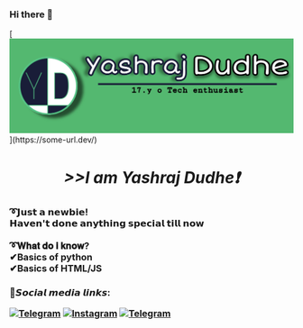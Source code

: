 ### Hi there 👋

[![Header](https://github.com/yashraj-dudhe/yashraj-dudhe/blob/main/banner.jpg?raw=true"Header")](https://some-url.dev/)

<h1 align = "center"><i>>>I am Yashraj Dudhe❗</i> </h1>
<h3>➰𝗝𝘂𝘀𝘁 𝗮 𝗻𝗲𝘄𝗯𝗶𝗲!<br>
𝗛𝗮𝘃𝗲𝗻'𝘁 𝗱𝗼𝗻𝗲 𝗮𝗻𝘆𝘁𝗵𝗶𝗻𝗴 𝘀𝗽𝗲𝗰𝗶𝗮𝗹 𝘁𝗶𝗹𝗹 𝗻𝗼𝘄<br>
  <br>
➰𝐖𝐡𝐚𝐭 𝐝𝐨 𝐢 𝐤𝐧𝐨𝐰?<br>
  ✔Basics of python<br>
  ✔Basics of HTML/JS<h3>

👾𝙎𝙤𝙘𝙞𝙖𝙡 𝙢𝙚𝙙𝙞𝙖 𝙡𝙞𝙣𝙠𝙨:

[![Telegram](https://img.shields.io/badge/Telegram-2CA5E0?style=for-the-badge&logo=telegram&logoColor=white)](https://t.me/yashraj_dudhe) [![Instagram](https://img.shields.io/badge/Instagram-E4405F?style=for-the-badge&logo=instagram&logoColor=white)](https://www.instagram.com/yashraj_dudhe/) [![Telegram](https://img.shields.io/badge/Twitter-1DA1F2?style=for-the-badge&logo=twitter&logoColor=white)](https://twitter.com/yashraj_dudhe)
